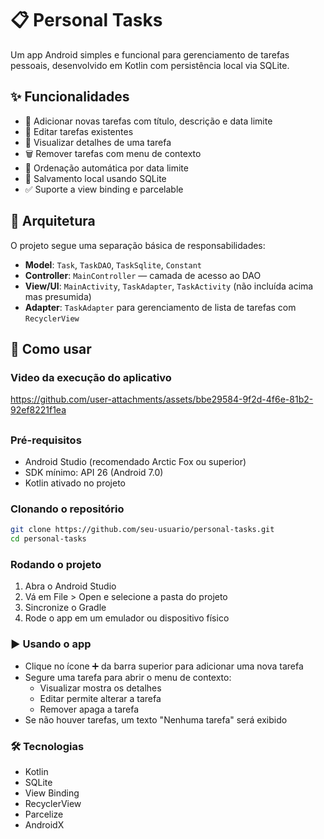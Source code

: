 # 📋 Personal Tasks

Um app Android simples e funcional para gerenciamento de tarefas pessoais, desenvolvido em Kotlin com persistência local via SQLite.

## ✨ Funcionalidades

- 📌 Adicionar novas tarefas com título, descrição e data limite
- 📝 Editar tarefas existentes
- 👀 Visualizar detalhes de uma tarefa
- 🗑️ Remover tarefas com menu de contexto
- 📅 Ordenação automática por data limite
- 💾 Salvamento local usando SQLite
- ✅ Suporte a view binding e parcelable

## 🧱 Arquitetura

O projeto segue uma separação básica de responsabilidades:

- **Model**: `Task`, `TaskDAO`, `TaskSqlite`, `Constant`
- **Controller**: `MainController` — camada de acesso ao DAO
- **View/UI**: `MainActivity`, `TaskAdapter`, `TaskActivity` (não incluída acima mas presumida)
- **Adapter**: `TaskAdapter` para gerenciamento de lista de tarefas com `RecyclerView`

## 📲 Como usar


### Video da execução do aplicativo

https://github.com/user-attachments/assets/bbe29584-9f2d-4f6e-81b2-92ef8221f1ea

##

### Pré-requisitos

- Android Studio (recomendado Arctic Fox ou superior)
- SDK mínimo: API 26 (Android 7.0)
- Kotlin ativado no projeto

### Clonando o repositório

```bash
git clone https://github.com/seu-usuario/personal-tasks.git
cd personal-tasks
``` 

### Rodando o projeto

1. Abra o Android Studio
2. Vá em File > Open e selecione a pasta do projeto
3. Sincronize o Gradle
4. Rode o app em um emulador ou dispositivo físico

### ▶️ Usando o app

- Clique no ícone ➕ da barra superior para adicionar uma nova tarefa
- Segure uma tarefa para abrir o menu de contexto:
  - Visualizar mostra os detalhes
  - Editar permite alterar a tarefa
  - Remover apaga a tarefa
- Se não houver tarefas, um texto "Nenhuma tarefa" será exibido

### 🛠️ Tecnologias

- Kotlin
- SQLite
- View Binding
- RecyclerView
- Parcelize
- AndroidX
